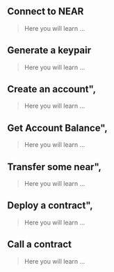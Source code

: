 ## Connect to NEAR
> Here you will learn ...

## Generate a keypair 
> Here you will learn ...

## Create an account",
> Here you will learn ...

## Get Account Balance",
> Here you will learn ...

## Transfer some near",
> Here you will learn ...

## Deploy a contract",
> Here you will learn ...

## Call a contract
> Here you will learn ...
